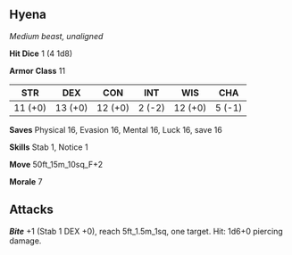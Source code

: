 ## Hyena

*Medium beast, unaligned*

**Hit Dice** 1 (4 1d8)

**Armor Class** 11

| STR     | DEX     | CON     | INT     | WIS     | CHA     |
|---------|---------|---------|---------|---------|---------|
| 11 (+0) | 13 (+0) | 12 (+0) |  2 (-2) | 12 (+0) |  5 (-1) |

**Saves** Physical 16, Evasion 16, Mental 16, Luck 16, save 16

**Skills** Stab 1, Notice 1

**Move** 50ft\_15m\_10sq\_F+2

**Morale** 7

## Attacks

***Bite*** +1 (Stab 1 DEX +0), reach 5ft\_1.5m\_1sq, one target. Hit: 1d6+0 piercing damage.

